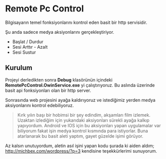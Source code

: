 # Remote Pc Control #

Bilgisayarın temel fonksiyonlarını kontrol eden basit bir http servisidir.

Şu anda sadece medya aksiyonlarını gerçekleştiriyor.

- Başlat / Durdur
- Sesi Arttır - Azalt
- Sesi Sustur

## Kurulum ##

Projeyi derledikten sonra **Debug** klasörünün içindeki **RemotePcControl.OwinService.exe** yi çalıştırıyoruz. Bu aslında üzerinde basit api fonksiyonları olan bir http server.

Sonrasında web projesini ayağa kaldırıyoruz ve istediğimiz yerden medya aksiyonlarını kontrol edebiliyoruz.

> Kırk yılın başı bir hobimsi bir şey edindim, akşamları film izlemek. Uzaktan izlediğim için yukarıdaki aksiyonları sürekli ayağa kalkıp yapıyordum. Android ve IOS için bu aksiyonları yapan uygulamalar var biliyorum fakat işin medya kontrol kısmında para istiyorlar. Buna atarlanarak bu basit aleti yaptım, gayet güzelde işimi görüyor.

Az kalsın unutuyordum, aletin asıl işini yapan kodu şurada ki aiden aldım; http://michbex.com/wordpress/?p=3 kendisine teşekkürlerimi sunuyorum.